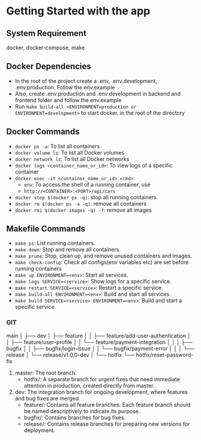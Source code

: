 # Getting Started with the app

## System Requirement
docker, docker-compose, make

## Docker Dependencies

- In the root of the project create a .env, .env.development, .env.production. Follow the env.example
- Also, create .env.production and .env.development in backend and frontend folder and follow the env.example
- Run `make build-all <ENVIRONMENT=production or ENVIRONMENT=development>` to start docker. in the root of the directory

## Docker Commands

- `docker ps -a`: To list all containers
- `docker volume ls`: To list all Docker volumes
- `docker network ls`: To list all Docker networks
- `docker logs <container_name_or_id>`: To view logs of a specific container
- `docker exec -it <container_name_or_id> <cmd>`:
  - `env`: To access the shell of a running container, use
  - `http://<CONTAINER>:<PORT>/api/cars`
- `docker stop $(docker ps -q)`: stop all running containers
- `docker rm $(docker ps -a -q)`: remove all containers
- `docker rmi $(docker images -q) -f`: remove all images

## Makefile Commands

- `make ps`: List running containers.
- `make down`: Stop and remove all containers.
- `make prune`: Stop, clean up, and remove unused containers and images.
- `make check-config`: Check all configs(env variables etc) are set before running containers
- `make up ENVIRONMENT=<env>`: Start all services.
- `make logs SERVICE=<service>`: Show logs for a specific service.
- `make restart SERVICE=<service>`: Restart a specific service.
- `make build-all ENVIRONMENT=<env>`: Build and start all services.
- `make build SERVICE=<service> ENVIRONMENT=<env>`: Build and start a specific service.

### GIT
main
│
├── dev
│   ├── feature
│   │   ├── feature/add-user-authentication
│   │   ├── feature/user-profile
│   │   └── feature/payment-integration
│   │
│   ├── bugfix
│   │   ├── bugfix/login-issue
│   │   └── bugfix/payment-error
│   │
│   └── release
│       └── release/v1.0.0-dev
│
└── hotfix
    └── hotfix/reset-password-fix




1. master: The root branch.
    - hotfix/: A separate branch for urgent fixes that need immediate attention in production, created directly from master.
2. dev: The integration branch for ongoing development, where features and bug fixes are merged.
    - feature/: Contains all feature branches. Each feature branch should be named descriptively to indicate its purpose.
    - bugfix/: Contains branches for bug fixes.
    - release/: Contains release branches for preparing new versions for deployment.
